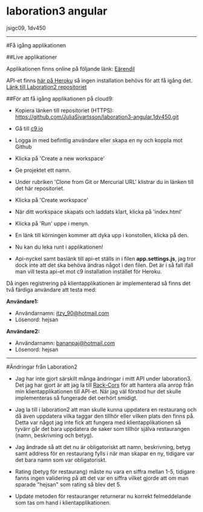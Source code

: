 # laboration3 angular
jsigc09, 1dv450

----------------------
#Få igång applikationen


##Live applikationer 

Applikationen finns online på följande länk: [Eärendil](http://juliasivartsson.one)

API-et finns [här på Heroku](https://powerful-inlet-94982.herokuapp.com/) så ingen installation behövs för att få igång det. [Länk till Laboration2 repositoriet](https://github.com/JuliaSivartsson/laboration2-ruby-1dv450)

##För att få igång applikationen på cloud9:

* Kopiera länken till repositoriet (HTTPS): https://github.com/JuliaSivartsson/laboration3-angular.1dv450.git

* Gå till [c9.io](https://c9.io/)
* Logga in med befintlig användare eller skapa en ny och koppla mot Github
* Klicka på 'Create a new workspace'
* Ge projektet ett namn.
* Under rubriken 'Clone from Git or Mercurial URL' klistrar du in länken till det här repositoriet.
* Klicka på 'Create workspace'

* När ditt workspace skapats och laddats klart, klicka på 'index.html'
* Klicka på 'Run' uppe i menyn.
* En länk till körningen kommer att dyka upp i konstollen, klicka på den.
* Nu kan du leka runt i applikationen!

* Api-nyckel samt baslänk till api-et ställs in i filen **app.settings.js**, jag tror dock inte att det ska behöva ändras något i den filen. Det är i så fall ifall man vill testa api-et mot c9 installation instället för Heroku.


Då ingen registrering på klientapplikationen är implementerad så finns det två färdiga användare att testa med:

**Användare1:**
* Användarnamn: itzy_90@hotmail.com
* Lösenord: hejsan

**Användare2:**
* Användarnamn: bananpaj@hotmail.com
* Lösenord: hejsan



----------------------

#Ändringar från Laboration2
* Jag har inte gjort särskilt många ändringar i mitt API under laboration3. Det jag har gjort är att jag la till [Rack-Cors](https://github.com/cyu/rack-cors)
för att hantera alla anrop från min klientapplikationen till API-et. När jag väl förstod hur det skulle implementeras så fungerade
det oerhört smidigt.

* Jag la till i laboration2 att man skulle kunna uppdatera en restaurang och då även uppdatera vilka taggar den tillhör eller vilken plats
den finns på. Detta var något jag inte fick att fungera med klientapplikationen så tyvärr går det bara uppdatera de saker som tillhör
själva restaurangen (namn, beskrivning och betyg).

* Jag ändrade så att det nu är obligatoriskt att namn, beskrivning, betyg samt address för en restaurang fylls i när man skapar en ny, tidigare var det bara namn som var obligatoriskt.

* Rating (betyg för restaurang) måste nu vara en siffra mellan 1-5, tidigare fanns ingen validering på att det var en siffra vilket gjorde att om man sparade "hejsan" som rating så blev det 5. 

* Update metoden för restauranger returnerar nu korrekt felmeddelande som tas om hand i klientapplikationen. 

